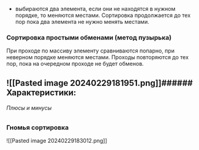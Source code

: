 - выбираются два элемента, если они не находятся в нужном порядке, то меняются местами. Сортировка продолжается до тех пор пока два элемента не нужно менять местами.

### Сортировка простыми обменами (метод пузырька)

При проходе по массиву элементу сравниваются попарно, при неверном порядке меняются местами. Проходы повторяются до тех пор, пока на очередном проходе не будет обменов.



![[Pasted image 20240229181951.png]]###### Характеристики:
- 

###### Плюсы и минусы



### Гномья сортировка
![[Pasted image 20240229183012.png]]